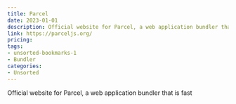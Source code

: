 ```yaml
---
title: Parcel
date: 2023-01-01
description: Official website for Parcel, a web application bundler that is fast
link: https://parceljs.org/
pricing: 
tags: 
- unsorted-bookmarks-1 
- Bundler
categories: 
- Unsorted 
---
```


Official website for Parcel, a web application bundler that is fast